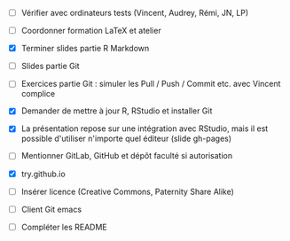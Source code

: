 - [ ] Vérifier avec ordinateurs tests (Vincent, Audrey, Rémi, JN, LP)
- [ ] Coordonner formation LaTeX et atelier
- [X] Terminer slides partie R Markdown
- [ ] Slides partie Git
- [ ] Exercices partie Git : simuler les Pull / Push / Commit etc. avec Vincent complice
- [X] Demander de mettre à jour R, RStudio et installer Git
- [X] La présentation repose sur une intégration avec RStudio, mais il est possible d'utiliser n'importe quel éditeur (slide gh-pages)
- [ ] Mentionner GitLab, GitHub et dépôt faculté si autorisation
- [X] try.github.io
- [ ] Insérer licence (Creative Commons, Paternity Share Alike)
- [ ] Client Git emacs

- [ ] Compléter les README
